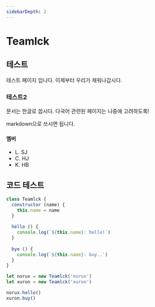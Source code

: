 ```yaml
---
sidebarDepth: 2
---
```


# Teamlck

## 테스트
테스트 페이지 입니다. 이제부터 우리가 채워나갑시다.

### 테스트2
문서는 한글로 씁시다. 다국어 관련된 페이지는 나중에 고려하도록!

markdown으로 쓰시면 됩니다.

#### 멤버
* L. SJ
* C. HJ
* K. HB

## 코드 테스트
```javascript
class Teamlck {
  constructor (name) {
    this.name = name
  }
  
  hello () {
    console.log(`${this.name}: hello!`)
  }
  
  bye () {
    console.log(`${this.name}: buy..`)
  }
}

let norux = new Teamlck('norux')
let xuron = new Teamlck('xuron')

norux.hello()
xuron.buy()
```
